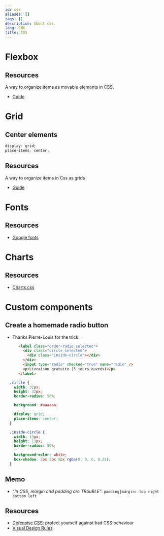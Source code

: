 ```yaml
---
id: css
aliases: []
tags: []
description: About css.
lang: ENG
title: CSS
---
```


# Flexbox

## Resources

A way to organize items as movable elements in CSS.
 * [Guide](https://css-tricks.com/snippets/css/a-guide-to-flexbox/)

# Grid

## Center elements

```css
display: grid;
place-items: center;
```

## Resources

A way to organize items in Css as grids
* [Guide](https://css-tricks.com/snippets/css/complete-guide-grid/)

# Fonts

## Resources

* [Google fonts](https://fonts.google.com)

# Charts

## Resources

* [Charts.css](https://chartscss.org/)

# Custom components

## Create a homemade radio button

- Thanks Pierre-Louis for the trick:
```html
      <label class="order-radio selected">
        <div class="circle selected">
          <div class="inside-circle"></div>
        </div>
        <input type="radio" checked="true" name="radio" />
        <p>Livraison gratuite (5 jours ouvrés)</p>
      </label>
```
```css
  .circle {
    width: 32px;
    height: 32px;
    border-radius: 50%;

    background: #aaaaaa;

    display: grid;
    place-items: center;
  }

  .inside-circle {
    width: 13px;
    height: 13px;
    border-radius: 50%;

    background-color: white;
    box-shadow: 2px 2px 8px rgba(0, 0, 0, 0.25);
  }
```


## Memo

-  _"In CSS, margin and padding are TRouBLE"_: `padding|margin: top right bottom left`

## Resources

* [Defensive CSS](https://ishadeed.com/article/defensive-css/): protect yourself against bad CSS behaviour
* [Visual Design Rules](https://anthonyhobday.com/sideprojects/saferules/)
